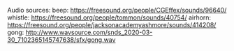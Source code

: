 Audio sources:
beep: https://freesound.org/people/CGEffex/sounds/96640/
whistle: https://freesound.org/people/tommon/sounds/40754/
airhorn: https://freesound.org/people/jacksonacademyashmore/sounds/414208/
gong: http://www.wavsource.com/snds_2020-03-30_7102365145747638/sfx/gong.wav
